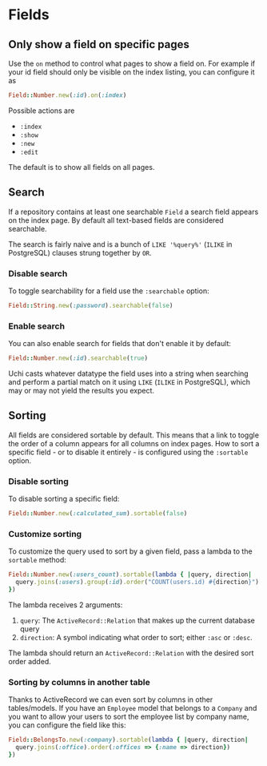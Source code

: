 # Fields

## Only show a field on specific pages

Use the `on` method to control what pages to show a field on. For example if your id field should only be visible on the index listing, you can configure it as

```ruby
Field::Number.new(:id).on(:index)
```

Possible actions are

- `:index`
- `:show`
- `:new`
- `:edit`

The default is to show all fields on all pages.

## Search

If a repository contains at least one searchable `Field` a search field appears on the index page. By default all text-based fields are considered searchable.

The search is fairly naive and is a bunch of `LIKE '%query%'` (`ILIKE` in PostgreSQL) clauses strung together by `OR`.

### Disable search

To toggle searchability for a field use the `:searchable` option:

```ruby
Field::String.new(:password).searchable(false)
```

### Enable search

You can also enable search for fields that don't enable it by default:

```ruby
Field::Number.new(:id).searchable(true)
```

Uchi casts whatever datatype the field uses into a string when searching and perform a partial match on it using `LIKE` (`ILIKE` in PostgreSQL), which may or may not yield the results you expect.


## Sorting

All fields are considered sortable by default. This means that a link to toggle the order of a column appears for all columns on index pages. How to sort a specific field - or to disable it entirely - is configured using the `:sortable` option.

### Disable sorting

To disable sorting a specific field:

```ruby
Field::Number.new(:calculated_sum).sortable(false)
```

### Customize sorting

To customize the query used to sort by a given field, pass a lambda to the `sortable` method:

```ruby
Field::Number.new(:users_count).sortable(lambda { |query, direction|
  query.joins(:users).group(:id).order("COUNT(users.id) #{direction}")
})
```

The lambda receives 2 arguments:

1. `query`: The `ActiveRecord::Relation` that makes up the current database query
2. `direction`: A symbol indicating what order to sort; either `:asc` or `:desc`.

The lambda should return an `ActiveRecord::Relation` with the desired sort order added.

### Sorting by columns in another table

Thanks to ActiveRecord we can even sort by columns in other tables/models. If you have an `Employee` model that belongs to a `Company` and you want to allow your users to sort the employee list by company name, you can configure the field like this:

```ruby
Field::BelongsTo.new(:company).sortable(lambda { |query, direction|
  query.joins(:office).order(:offices => {:name => direction})
})
```
